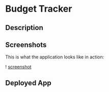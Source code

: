 # **Budget Tracker**

## **Description**

## **Screenshots**

This is what the application looks like in action:

! [screenshot](./public/img/capture.PNG)

## **Deployed App**


